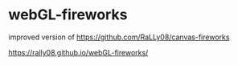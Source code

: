 # webGL-fireworks

improved version of https://github.com/RaLLy08/canvas-fireworks

https://rally08.github.io/webGL-fireworks/
